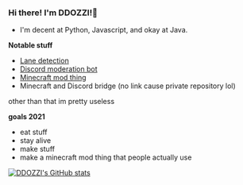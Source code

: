 ### Hi there! I'm DDOZZI!👋

* I'm decent at Python, Javascript, and okay at Java.

**Notable stuff**
* [Lane detection](https://github.com/ddozzi/Lane-Detection) 
* [Discord moderation bot](https://github.com/ddozzi/ban-notifier)
* [Minecraft mod thing](https://github.com/ddozzi/lastseenmod)
* Minecraft and Discord bridge (no link cause private repository lol)

other than that im pretty useless

**goals 2021**
* eat stuff
* stay alive
* make stuff
* make a minecraft mod thing that people actually use 

[![DDOZZI's GitHub stats](https://github-readme-stats.vercel.app/api?username=DDOZZI&theme=dark)](https://github.com/anuraghazra/github-readme-stats)

